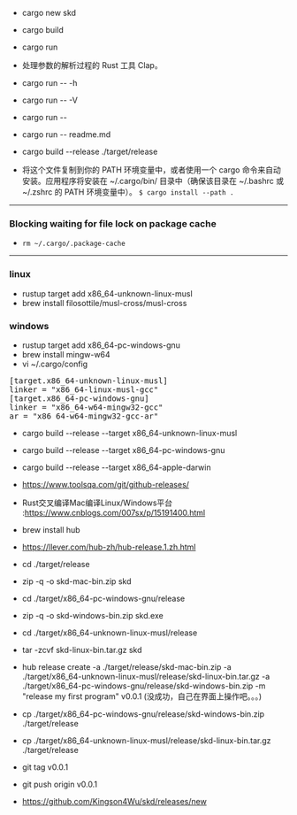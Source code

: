 + cargo new skd
+ cargo build 
+ cargo run 

+ 处理参数的解析过程的 Rust 工具 Clap。

+ cargo run -- -h
+ cargo run -- -V
+ cargo run --
+ cargo run -- readme.md


+ cargo build --release
./target/release

+ 将这个文件复制到你的 PATH 环境变量中，或者使用一个 cargo 命令来自动安装。应用程序将安装在 ~/.cargo/bin/ 目录中（确保该目录在 ~/.bashrc 或 ~/.zshrc 的 PATH 环境变量中）。
`$ cargo install --path .`


---

### Blocking waiting for file lock on package cache
+ `rm ~/.cargo/.package-cache`

---


### linux
+ rustup target add x86_64-unknown-linux-musl
+ brew install filosottile/musl-cross/musl-cross
### windows
+ rustup target add x86_64-pc-windows-gnu
+ brew install mingw-w64  
+ vi ~/.cargo/config
<pre>
[target.x86_64-unknown-linux-musl]
linker = "x86_64-linux-musl-gcc"
[target.x86_64-pc-windows-gnu]
linker = "x86_64-w64-mingw32-gcc"
ar = "x86_64-w64-mingw32-gcc-ar"
</pre>

+ cargo build --release --target x86_64-unknown-linux-musl
+ cargo build --release --target x86_64-pc-windows-gnu
+ cargo build --release --target x86_64-apple-darwin


+ https://www.toolsqa.com/git/github-releases/

+ Rust交叉编译Mac编译Linux/Windows平台 :<https://www.cnblogs.com/007sx/p/15191400.html>

+ brew install hub
+ https://llever.com/hub-zh/hub-release.1.zh.html


+ cd ./target/release
+ zip -q -o skd-mac-bin.zip skd
+ cd ./target/x86_64-pc-windows-gnu/release
+ zip -q -o skd-windows-bin.zip skd.exe
+ cd ./target/x86_64-unknown-linux-musl/release
+ tar -zcvf skd-linux-bin.tar.gz skd

+ hub release create -a ./target/release/skd-mac-bin.zip -a ./target/x86_64-unknown-linux-musl/release/skd-linux-bin.tar.gz -a ./target/x86_64-pc-windows-gnu/release/skd-windows-bin.zip -m "release my first program" v0.0.1 (没成功，自己在界面上操作吧。。。)


+ cp ./target/x86_64-pc-windows-gnu/release/skd-windows-bin.zip ./target/release
+ cp ./target/x86_64-unknown-linux-musl/release/skd-linux-bin.tar.gz ./target/release

+ git tag v0.0.1
+ git push origin v0.0.1

+ https://github.com/Kingson4Wu/skd/releases/new